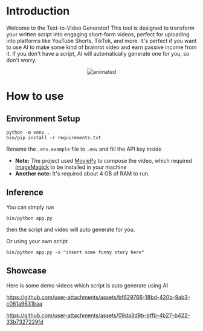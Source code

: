 # Introduction

Welcome to the Text-to-Video Generator! This tool is designed to transform your written script into engaging short-form videos, perfect for uploading into platforms like YouTube Shorts, TikTok, and more. It's perfect if you want to use AI to make some kind of brainrot video and earn passive income from it. If you don't have a script, AI will automatically generate one for you, so don't worry.

<p align="center">
  <img src="https://i.imgur.com/kLopbZ2.gif" alt="animated" />
</p>

# How to use

## Environment Setup

```
python -m venv .
bin/pip install -r requirements.txt
```

Rename the `.env.example` file to `.env` and fill the API key inside

- **Note:** The project used [MoviePy](https://pypi.org/project/moviepy/) to compose the video, which required [ImageMagick](https://imagemagick.org/index.php) to be installed in your machine
- **Another note:** It's required about 4 GB of RAM to run.

## Inference

You can simply run

```
bin/python app.py
```

then the script and video will auto generate for you.

Or using your own script

```
bin/python app.py -s "insert some funny story here"
```

## Showcase

Here is some demo videos which script is auto generate using AI

https://github.com/user-attachments/assets/bf629766-18bd-420b-9ab3-c061a9631baa

https://github.com/user-attachments/assets/09da3d9b-bffb-4b27-b422-33b7327229fd
